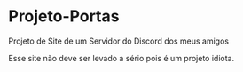 # Projeto-Portas
 
Projeto de Site de um Servidor do Discord dos meus amigos

Esse site não deve ser levado a sério pois é um projeto idiota.